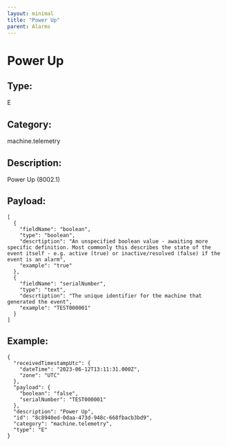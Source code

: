 ```yaml
---
layout: minimal
title: "Power Up"
parent: Alarms
---
```


# Power Up

## Type:

E

## Category:

machine.telemetry

## Description: 

Power Up (8002.1)

## Payload:

```
[
  {
    "fieldName": "boolean",
    "type": "boolean",
    "descrtiption": "An unspecified boolean value - awaiting more specific definition. Most commonly this describes the state of the event itself - e.g. active (true) or inactive/resolved (false) if the event is an alarm",
    "example": "true"
  },
  {
    "fieldName": "serialNumber",
    "type": "text",
    "descrtiption": "The unique identifier for the machine that generated the event",
    "example": "TEST000001"
  }
]
```

## Example:

```
{
  "receivedTimestampUtc": {
    "dateTime": "2023-06-12T13:11:31.000Z",
    "zone": "UTC"
  },
  "payload": {
    "boolean": "false",
    "serialNumber": "TEST000001"
  },
  "description": "Power Up",
  "id": "8c8940ed-0daa-473d-948c-668fbacb3bd9",
  "category": "machine.telemetry",
  "type": "E"
}
```

